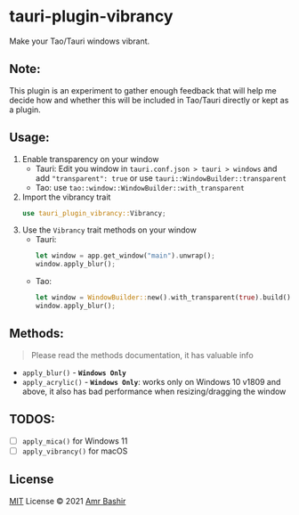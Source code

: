 # tauri-plugin-vibrancy
 Make your Tao/Tauri windows vibrant.

## Note:

 This plugin is an experiment to gather enough feedback that will help me
 decide how and whether this will be included in Tao/Tauri directly or kept as a plugin.

## Usage:

1. Enable transparency on your window
    - Tauri: Edit you window in `tauri.conf.json > tauri > windows` and add `"transparent": true`
    or use `tauri::WindowBuilder::transparent`
    - Tao: use `tao::window::WindowBuilder::with_transparent`
2. Import the vibrancy trait
    ```rs
    use tauri_plugin_vibrancy::Vibrancy;
    ```
3. Use the `Vibrancy` trait methods on your window
    - Tauri:
        ```rs
        let window = app.get_window("main").unwrap();
        window.apply_blur();
        ```
    - Tao:
        ```rs
        let window = WindowBuilder::new().with_transparent(true).build().unwrap();
        window.apply_blur();
        ```
## Methods:
> Please read the methods documentation, it has valuable info
- `apply_blur()` - **`Windows Only`**
- `apply_acrylic()` - **`Windows Only`**: works only on Windows 10 v1809 and above, it also has bad performance when resizing/dragging the window

## TODOS:
- [ ] `apply_mica()` for Windows 11
- [ ] `apply_vibrancy()` for macOS

## License
[MIT](./LICENSE) License © 2021 [Amr Bashir](https://github.com/amrbashir)
